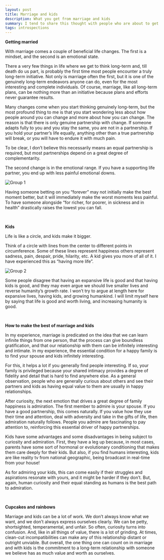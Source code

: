 ```yaml
---
layout: post
title: Marriage and kids
description: What you get from marriage and kids
summary: I tend to share this thought with people who are about to get married or have kids. 
tags: introspections 
---
```


**Getting married**

With marriage comes a couple of beneficial life changes. The first is a mindset, and the second is an emotional state.

There a very few things in life where we get to think long-term and, till death do us part, is probably the first time most people encounter a truly long-term initiative. 
Not only is marriage often the first, but it is one of the genuinely long-term endeavors anyone can do, even for the most interesting and complete individuals.  Of course, marriage, like all long-term plans, can be nothing more than an initiative because plans and efforts never  guarantee results.  

Many changes come when you start thinking genuinely long-term, but the most profound thing to me is that you start wondering less about how people around you can change and more about how you can change.
The reason is that there is only genuine partnership with change. If someone adapts fully to you and you stay the same, you are not in a partnership. If you hold your partner’s life equally, anything other than a true partnership will break, or you will have to endure it with much pain.
 
To be clear, I don’t believe this necessarily means an equal partnership is required, but most partnerships depend on a great degree of complementarity.

The second change is in the emotional range. If you have a supporting life partner, you end up with less painful emotional downs. 
 <br>

![Group 1](https://user-images.githubusercontent.com/544985/212560846-4a261cbf-7f37-437f-8e75-50503beba217.png)


Having someone betting on you “forever” may not initially make the best moment better, but it will immediately make the worst moments less painful. To have someone alongside “for richer, for poorer, in sickness and in health” drastically raises the lowest you can fall. 

 <br>

**Kids**

Life is like a circle, and kids make it bigger.

Think of a circle with lines from the center to different points in circumference. Some of these lines represent happiness others represent sadness, pain, despair, pride, hilarity, etc. A kid gives you more of all of it. I have experienced this as “having more life”. 



![Group 2](https://user-images.githubusercontent.com/544985/212560870-6fbafe6d-acb8-4fad-be6c-43c96187c698.png)


Some people disagree that having an expansive life is good and that having kids is good, and they may even argue we should live smaller lives and reverse humanity’s growth rate. I won’t try to argue at length here for expansive lives, having kids, and growing humankind. I will limit myself here by saying that life is good and worth living, and increasing humanity is good. 

 <br>

**How to make the best of marriage and kids**

In my experience, marriage is predicated on the idea that we can learn infinite things from one person, that the process can give boundless gratification,  and that our relationship with them can be infinitely interesting and intimate. In my experience, the essential condition for a happy family is to find your spouse and kids infinitely interesting.

For this, it helps a lot if you generally find people interesting. If so, your family is privileged because your shared intimacy provides a degree of fidelity and detail that is hard to find anywhere else. As a general observation, people who are generally curious about others and see their partners and kids as having equal value to them are usually in happy relationships.

After curiosity, the next emotion that drives a great degree of family happiness is admiration. The first member to admire is your spouse. If you have a good partnership, this comes naturally. If you value how they use their time and attention, deal with adversity and take in the gifts of life, then admiration naturally follows. People you admire are fascinating to pay attention to, reinforcing this essential driver of happy partnerships.

Kids have some advantages and some disadvantages in being subject to curiosity and admiration. First, they have a leg up because, in most cases, parents have some sort of hormonal or evolutionary conditioning that makes them care deeply for their kids. 
But also, if you find humans interesting, kids are like reality tv from national geographic, being broadcast in real-time from your house!
 
As for admiring your kids, this can come easily if their struggles and aspirations resonate with yours, and it might be harder if they don’t. But, again, human curiosity and their equal standing as humans is the best path to admiration. 

 <br>


**Cupcakes and rainbows**

Marriage and kids can be a lot of work. We don’t always know what we want, and we don’t always express ourselves clearly. We can be petty, shortsighted, temperamental, and unfair. So often, curiosity turns into confusion. 
And, like in all things of value, there is a lot of grinding. At times, clean-cut incompatibilities can make any of this relationship distant or outright unviable. 
But overall, the one thing one can count on in marriage and with kids is the commitment to a long-term relationship with someone we believe has as much value and worth as ourselves. 

 
